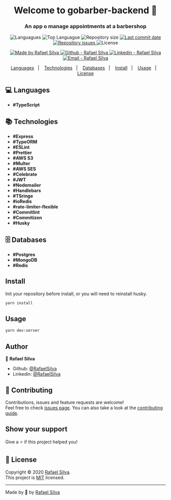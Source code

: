 <h1 align="center">Welcome to gobarber-backend 👋</h1>

<h3 align="center" >
  An app o manage appointments at a barbershop
</h3>

<p align="center">
  <img alt="Languagues" src="https://img.shields.io/github/languages/count/RafaelSilva/gobarber-backend">
  <img alt="Top Languague" src="https://img.shields.io/github/languages/top/RafaelSilva/gobarber-backend">
  <img alt="Repository size" src="https://img.shields.io/github/repo-size/RafaelSilva/gobarber-backend">
  <a href="https://github.com/RafaelSilva/gobarber-backend/commits/master">
    <img alt="Last commit date" src="https://img.shields.io/github/last-commit/RafaelSilva/gobarber-backend">
  </a>
   <a href="https://github.com/RafaelSilva/gobarber-backend/issues">
    <img alt="Repository issues" src="https://img.shields.io/github/issues/RafaelSilva/gobarber-backend">
  </a>
  <img alt="License" src="https://img.shields.io/github/license/RafaelSilva/gobarber-backend">
</p>
<p align="center">

  <a href="https://github.com/ArthurPedroti" target="_blank">
    <img alt="Made by Rafael Silva" src="https://img.shields.io/badge/made%20by-Arthur_Pedroti-informational">
  </a>
  <a href="https://github.com/RafaelSilva" target="_blank" >
    <img alt="Github - Rafael Silva" src="https://img.shields.io/badge/Github--%23F8952D?style=social&logo=github">
  </a>
  <a href="https://www.linkedin.com/in/rafaelsilva/" target="_blank" >
    <img alt="Linkedin - Rafael Silva" src="https://img.shields.io/badge/Linkedin--%23F8952D?style=social&logo=linkedin">
  </a>
  <a href="mailto:rafasilva320.rs@gmail.com" target="_blank" >
    <img alt="Email - Rafael Silva" src="https://img.shields.io/badge/Email--%23F8952D?style=social&logo=gmail">
  </a>


</p>


<p align="center">
  <a href="#computer-languages">Languages</a>&nbsp;&nbsp;&nbsp;|&nbsp;&nbsp;&nbsp;
  <a href="#books-technologies">Technologies</a>&nbsp;&nbsp;&nbsp;|&nbsp;&nbsp;&nbsp;
    <a href="#file_cabinet-databases">Databases</a>&nbsp;&nbsp;&nbsp;|&nbsp;&nbsp;&nbsp;
  <a href="#install">Install</a>&nbsp;&nbsp;&nbsp;|&nbsp;&nbsp;&nbsp;
  <a href="#books-usage">Usage</a>&nbsp;&nbsp;&nbsp;|&nbsp;&nbsp;&nbsp;
  <a href="#memo-license">License</a>
</p>

## :computer: Languages

- **#TypeScript**

## :books: Technologies

- **#Express**
- **#TypeORM**
- **#ESLint**
- **#Prettier**
- **#AWS S3**
- **#Multer**
- **#AWS SES**
- **#Celebrate**
- **#JWT**
- **#Nodemailer**
- **#Handlebars**
- **#TSringe**
- **#ioRedis**
- **#rate-limiter-flexible**
- **#Commitlint**
- **#Commitizen**
- **#Husky**

## :file_cabinet: Databases

- **#Postgres**
- **#MongoDB**
- **#Redis**

## Install

Init your repository before install, or you will need to reinstall husky.

```sh
yarn install
```

## Usage

```sh
yarn dev:server
```

## Author

👤 **Rafael Silva**

* Github: [@RafaelSilva](https://github.com/RafaelSilva)
* Linkedin: [@RafaelSilva](https://www.linkedin.com/in/rafaelsilva)

## 🤝 Contributing

Contributions, issues and feature requests are welcome!<br />Feel free to check [issues page](https://github.com/RafaelSilva/gobarber-backend/issues). You can also take a look at the [contributing guide](https://github.com/RafaelSilva/gobarber-backend/blob/master/CONTRIBUTING.md).

## Show your support

Give a ⭐️ if this project helped you!

## 📝 License

Copyright © 2020 [Rafael Silva](https://github.com/RafaelSilva).<br />
This project is [MIT](https://github.com/RafaelSilva/gobarber-backend/blob/master/LICENSE) licensed.

---

Made by :blue_heart: by [Rafael Silva](https://github.com/RafaelSilva)
